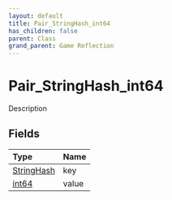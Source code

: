 ```yaml
---
layout: default
title: Pair_StringHash_int64
has_children: false
parent: Class
grand_parent: Game Reflection
---
```

# Pair_StringHash_int64
Description 

## Fields

| Type | Name |
|:----------|:--------------|
| [StringHash](/riftbreaker-wiki/docs/game-reflection/classes/string_hash/) | key |
| [int64](/riftbreaker-wiki/docs/game-reflection/components/int64/) | value |

